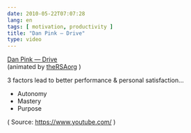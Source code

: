 ```yaml
---
date: 2010-05-22T07:07:28
lang: en
tags: [ motivation, productivity ]
title: "Dan Pink — Drive"
type: video
---
```


[Dan Pink — Drive](http://www.youtube.com/watch?v=u6XAPnuFjJc&playnext_from=TL&videos=ekIg8UKn2eE)  
(animated by [theRSAorg](http://youtube.com/user/theRSAorg) )

3 factors lead to better performance & personal satisfaction...

-   Autonomy
-   Mastery
-   Purpose

( Source: <https://www.youtube.com/> )

